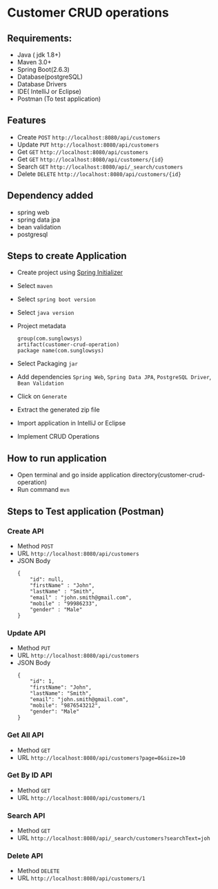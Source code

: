 # Customer CRUD operations
## Requirements:
- Java ( jdk 1.8+)
- Maven 3.0+
- Spring Boot(2.6.3)
- Database(postgreSQL)
- Database Drivers
- IDE( IntelliJ or Eclipse)
- Postman (To test application)
## Features
- Create `POST` `http://localhost:8080/api/customers`
- Update `PUT` `http://localhost:8080/api/customers`
- Get `GET` `http://localhost:8080/api/customers`
- Get `GET` `http://localhost:8080/api/customers/{id}`
- Search `GET` `http://localhost:8080/api/_search/customers`
- Delete `DELETE` `http://localhost:8080/api/customers/{id}`
## Dependency added
- spring web
- spring data jpa
- bean validation
- postgresql

## Steps to create Application
- Create project using [Spring Initializer](https://start.spring.io/)

- Select `maven`

- Select `spring boot version`

- Select `java version`

- Project metadata
  ```
  group(com.sunglowsys)
  artifact(customer-crud-operation)
  package name(com.sunglowsys)
  ```

- Select Packaging `jar`

- Add dependencies `Spring Web`, `Spring Data JPA`, `PostgreSQL Driver`, `Bean Validation`

- Click on `Generate`

- Extract the generated zip file

- Import application in IntelliJ or Eclipse

- Implement CRUD Operations

## How to run application
- Open terminal and go inside application directory(customer-crud-operation)
- Run command `mvn`

## Steps to Test application (Postman)

###  Create API
- Method `POST`
- URL `http://localhost:8080/api/customers`
- JSON Body
  ```
  {
      "id": null,
      "firstName" : "John",
      "lastName" : "Smith",
      "email" : "john.smith@gmail.com",
      "mobile" : "99986233",
      "gender" : "Male"
  }
  ```
###  Update API
  - Method `PUT`
  - URL `http://localhost:8080/api/customers`
  - JSON Body
    ```
    {
        "id": 1,
        "firstName": "John",
        "lastName": "Smith",
        "email": "john.smith@gmail.com",
        "mobile": "9876543212",
        "gender": "Male"
    }
    ```
###  Get All API

- Method `GET`
- URL `http://localhost:8080/api/customers?page=0&size=10`


###  Get By ID API
- Method `GET`
- URL `http://localhost:8080/api/customers/1`

###  Search API
- Method `GET`
- URL `http://localhost:8080/api/_search/customers?searchText=joh`

###  Delete API
- Method `DELETE`
- URL `http://localhost:8080/api/customers/1`

